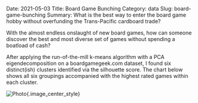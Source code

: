 Date: 2021-05-03
Title: Board Game Bunching
Category: data
Slug: board-game-bunching
Summary: What is the best way to enter the board game hobby without overfunding the Trans-Pacific cardboard trade? 

With the almost endless onslaught of new board games, how can someone discover the best and most diverse set of games without spending a boatload of cash? 

After applying the run-of-the-mill k-means algorithm with a PCA eigendecomposition on a boardgamegeek.com dataset, I found six distinct(ish) clusters identified via the silhouette score. The chart below shows all six groupings accompanied with the highest rated games within each cluster.

![Photo]({attach}/assets/data/2021/board-game-bunching.png){.image_center_style}
